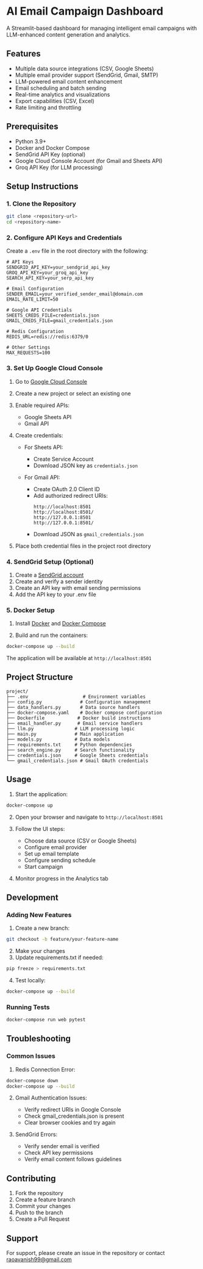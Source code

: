 # AI Email Campaign Dashboard

A Streamlit-based dashboard for managing intelligent email campaigns with LLM-enhanced content generation and analytics.

## Features

- Multiple data source integrations (CSV, Google Sheets)
- Multiple email provider support (SendGrid, Gmail, SMTP)
- LLM-powered email content enhancement
- Email scheduling and batch sending
- Real-time analytics and visualizations
- Export capabilities (CSV, Excel)
- Rate limiting and throttling

## Prerequisites

- Python 3.9+
- Docker and Docker Compose
- SendGrid API Key (optional)
- Google Cloud Console Account (for Gmail and Sheets API)
- Groq API Key (for LLM processing)

## Setup Instructions

### 1. Clone the Repository
```bash
git clone <repository-url>
cd <repository-name>
```

### 2. Configure API Keys and Credentials

Create a `.env` file in the root directory with the following:
```env
# API Keys
SENDGRID_API_KEY=your_sendgrid_api_key
GROQ_API_KEY=your_groq_api_key
SEARCH_API_KEY=your_serp_api_key

# Email Configuration
SENDER_EMAIL=your_verified_sender_email@domain.com
EMAIL_RATE_LIMIT=50

# Google API Credentials
SHEETS_CREDS_FILE=credentials.json
GMAIL_CREDS_FILE=gmail_credentials.json

# Redis Configuration
REDIS_URL=redis://redis:6379/0

# Other Settings
MAX_REQUESTS=100
```

### 3. Set Up Google Cloud Console

1. Go to [Google Cloud Console](https://console.cloud.google.com)
2. Create a new project or select an existing one
3. Enable required APIs:
   - Google Sheets API
   - Gmail API

4. Create credentials:
   - For Sheets API:
     - Create Service Account
     - Download JSON key as `credentials.json`
   
   - For Gmail API:
     - Create OAuth 2.0 Client ID
     - Add authorized redirect URIs:
       ```
       http://localhost:8501
       http://localhost:8501/
       http://127.0.0.1:8501
       http://127.0.0.1:8501/
       ```
     - Download JSON as `gmail_credentials.json`

5. Place both credential files in the project root directory

### 4. SendGrid Setup (Optional)

1. Create a [SendGrid account](https://sendgrid.com)
2. Create and verify a sender identity
3. Create an API key with email sending permissions
4. Add the API key to your .env file

### 5. Docker Setup

1. Install [Docker](https://docs.docker.com/get-docker/) and [Docker Compose](https://docs.docker.com/compose/install/)

2. Build and run the containers:
```bash
docker-compose up --build
```

The application will be available at `http://localhost:8501`

## Project Structure
```
project/
├── .env                    # Environment variables
├── config.py              # Configuration management
├── data_handlers.py       # Data source handlers
├── docker-compose.yaml    # Docker compose configuration
├── Dockerfile            # Docker build instructions
├── email_handler.py      # Email service handlers
├── llm.py               # LLM processing logic
├── main.py              # Main application
├── models.py            # Data models
├── requirements.txt     # Python dependencies
├── search_engine.py     # Search functionality
├── credentials.json     # Google Sheets credentials
└── gmail_credentials.json # Gmail OAuth credentials
```

## Usage

1. Start the application:
```bash
docker-compose up
```

2. Open your browser and navigate to `http://localhost:8501`

3. Follow the UI steps:
   - Choose data source (CSV or Google Sheets)
   - Configure email provider
   - Set up email template
   - Configure sending schedule
   - Start campaign

4. Monitor progress in the Analytics tab

## Development

### Adding New Features

1. Create a new branch:
```bash
git checkout -b feature/your-feature-name
```

2. Make your changes
3. Update requirements.txt if needed:
```bash
pip freeze > requirements.txt
```

4. Test locally:
```bash
docker-compose up --build
```

### Running Tests
```bash
docker-compose run web pytest
```

## Troubleshooting

### Common Issues

1. Redis Connection Error:
```bash
docker-compose down
docker-compose up --build
```

2. Gmail Authentication Issues:
   - Verify redirect URIs in Google Console
   - Check gmail_credentials.json is present
   - Clear browser cookies and try again

3. SendGrid Errors:
   - Verify sender email is verified
   - Check API key permissions
   - Verify email content follows guidelines

## Contributing

1. Fork the repository
2. Create a feature branch
3. Commit your changes
4. Push to the branch
5. Create a Pull Request

## Support

For support, please create an issue in the repository or contact raoavanish99@gmail.com

